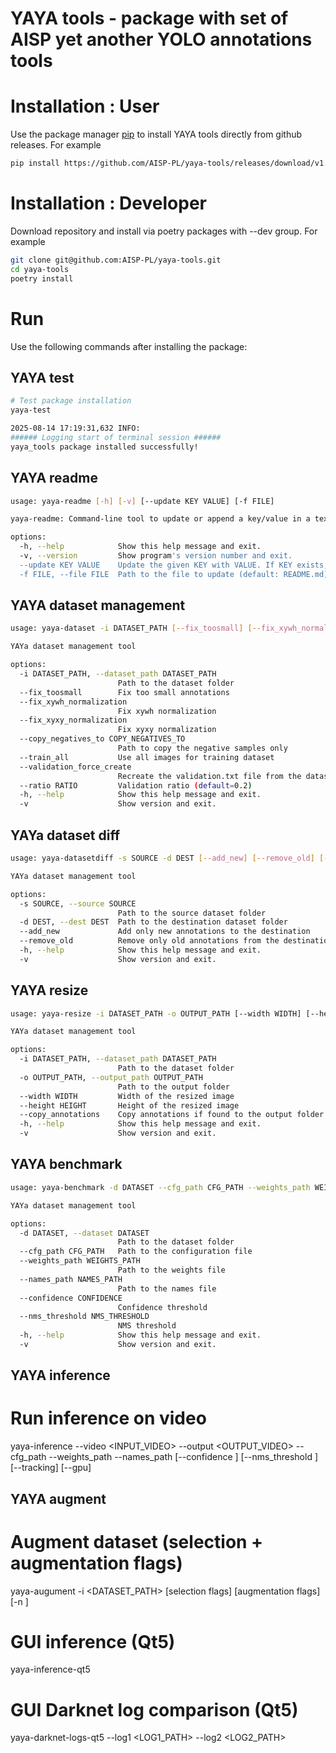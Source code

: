 # YAYA tools - package with set of AISP yet another YOLO annotations tools


# Installation : User

Use the package manager [pip](https://pip.pypa.io/en/stable/) to install YAYA tools directly from github releases.
For example

```bash
pip install https://github.com/AISP-PL/yaya-tools/releases/download/v1.0.4/yaya_tools-0.1.0-py3-none-any.whl
```

# Installation : Developer

Download repository and install via poetry packages with --dev group.
For example

```bash
git clone git@github.com:AISP-PL/yaya-tools.git
cd yaya-tools
poetry install
```

# Run
Use the following commands after installing the package:

## YAYA test

```bash
# Test package installation
yaya-test

2025-08-14 17:19:31,632 INFO: 
###### Logging start of terminal session ######
yaya_tools package installed successfully!
```

## YAYA readme

```bash
usage: yaya-readme [-h] [-v] [--update KEY VALUE] [-f FILE]

yaya-readme: Command‐line tool to update or append a key/value in a text file (e.g. readme.kmd).

options:
  -h, --help            Show this help message and exit.
  -v, --version         Show program's version number and exit.
  --update KEY VALUE    Update the given KEY with VALUE. If KEY exists, replaces its entire line. Otherwise, appends at the end.
  -f FILE, --file FILE  Path to the file to update (default: README.md).
```

## YAYA dataset management

```bash
usage: yaya-dataset -i DATASET_PATH [--fix_toosmall] [--fix_xywh_normalization] [--fix_xyxy_normalization] [--copy_negatives_to COPY_NEGATIVES_TO] [--train_all] [--validation_force_create] [--ratio RATIO] [-h] [-v]

YAYa dataset management tool

options:
  -i DATASET_PATH, --dataset_path DATASET_PATH
                        Path to the dataset folder
  --fix_toosmall        Fix too small annotations
  --fix_xywh_normalization
                        Fix xywh normalization
  --fix_xyxy_normalization
                        Fix xyxy normalization
  --copy_negatives_to COPY_NEGATIVES_TO
                        Path to copy the negative samples only
  --train_all           Use all images for training dataset
  --validation_force_create
                        Recreate the validation.txt file from the dataset folder
  --ratio RATIO         Validation ratio (default=0.2)
  -h, --help            Show this help message and exit.
  -v                    Show version and exit.
```

## YAYa dataset diff

```bash
usage: yaya-datasetdiff -s SOURCE -d DEST [--add_new] [--remove_old] [-h] [-v]

YAYa dataset management tool

options:
  -s SOURCE, --source SOURCE
                        Path to the source dataset folder
  -d DEST, --dest DEST  Path to the destination dataset folder
  --add_new             Add only new annotations to the destination
  --remove_old          Remove only old annotations from the destination
  -h, --help            Show this help message and exit.
  -v                    Show version and exit.
```

## YAYA resize

```bash
usage: yaya-resize -i DATASET_PATH -o OUTPUT_PATH [--width WIDTH] [--height HEIGHT] [--copy_annotations] [-h] [-v]

YAYa dataset management tool

options:
  -i DATASET_PATH, --dataset_path DATASET_PATH
                        Path to the dataset folder
  -o OUTPUT_PATH, --output_path OUTPUT_PATH
                        Path to the output folder
  --width WIDTH         Width of the resized image
  --height HEIGHT       Height of the resized image
  --copy_annotations    Copy annotations if found to the output folder
  -h, --help            Show this help message and exit.
  -v                    Show version and exit.
```

## YAYA benchmark

```bash
usage: yaya-benchmark -d DATASET --cfg_path CFG_PATH --weights_path WEIGHTS_PATH --names_path NAMES_PATH [--confidence CONFIDENCE] [--nms_threshold NMS_THRESHOLD] [-h] [-v]

YAYa dataset management tool

options:
  -d DATASET, --dataset DATASET
                        Path to the dataset folder
  --cfg_path CFG_PATH   Path to the configuration file
  --weights_path WEIGHTS_PATH
                        Path to the weights file
  --names_path NAMES_PATH
                        Path to the names file
  --confidence CONFIDENCE
                        Confidence threshold
  --nms_threshold NMS_THRESHOLD
                        NMS threshold
  -h, --help            Show this help message and exit.
  -v                    Show version and exit.
```


## YAYA inference

# Run inference on video
yaya-inference --video <INPUT_VIDEO> --output <OUTPUT_VIDEO> --cfg_path <CFG> --weights_path <WEIGHTS> --names_path <NAMES> [--confidence <CONF>] [--nms_threshold <NMS>] [--tracking] [--gpu]

## YAYA augment

# Augment dataset (selection + augmentation flags)
yaya-augument -i <DATASET_PATH> [selection flags] [augmentation flags] [-n <ITERATIONS>]

# GUI inference (Qt5)
yaya-inference-qt5

# GUI Darknet log comparison (Qt5)
yaya-darknet-logs-qt5 --log1 <LOG1_PATH> --log2 <LOG2_PATH>
```


